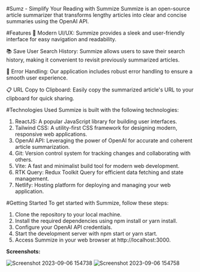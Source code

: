 #Sumz - Simplify Your Reading with Summize
Summize is an open-source article summarizer that transforms lengthy articles into clear and concise summaries using the OpenAI API.

#Features
🌟 Modern UI/UX: Summize provides a sleek and user-friendly interface for easy navigation and readability.

📚 Save User Search History: Summize allows users to save their search history, making it convenient to revisit previously summarized articles.

🔧 Error Handling: Our application includes robust error handling to ensure a smooth user experience.

📋 URL Copy to Clipboard: Easily copy the summarized article's URL to your clipboard for quick sharing.

#Technologies Used
Summize is built with the following technologies:

1) ReactJS: A popular JavaScript library for building user interfaces.
2) Tailwind CSS: A utility-first CSS framework for designing modern, responsive web applications.
3) OpenAI API: Leveraging the power of OpenAI for accurate and coherent article summarization.
4) Git: Version control system for tracking changes and collaborating with others.
5) Vite: A fast and minimalist build tool for modern web development.
6) RTK Query: Redux Toolkit Query for efficient data fetching and state management.
7) Netlify: Hosting platform for deploying and managing your web application.
   
#Getting Started
To get started with Summize, follow these steps:

1) Clone the repository to your local machine.
2) Install the required dependencies using npm install or yarn install.
3) Configure your OpenAI API credentials.
4) Start the development server with npm start or yarn start.
5) Access Summize in your web browser at http://localhost:3000.

**Screenshots:** 

![Screenshot 2023-09-06 154738](https://github.com/shreejeshballal/Sumz/assets/77494639/22034469-b202-4b3a-9e5e-1cd392e17c47)
![Screenshot 2023-09-06 154758](https://github.com/shreejeshballal/Sumz/assets/77494639/9df6b165-0b84-4345-ab8f-03ad58caae96)



